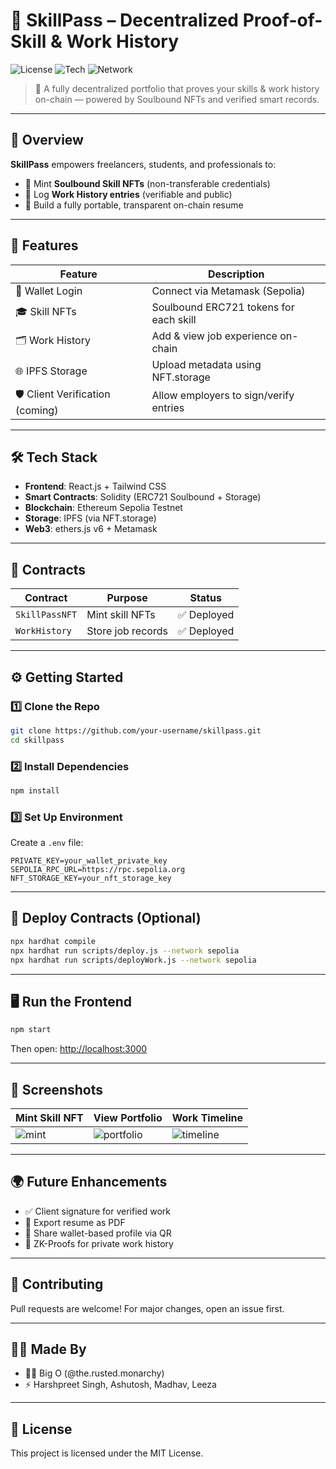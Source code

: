 
# 🧠 SkillPass – Decentralized Proof-of-Skill & Work History

![License](https://img.shields.io/badge/license-MIT-blue.svg)
![Tech](https://img.shields.io/badge/Built%20With-React%20%2B%20Solidity%20%2B%20Hardhat-blue)
![Network](https://img.shields.io/badge/Deployed%20on-Sepolia%20Testnet-purple)

> 🪪 A fully decentralized portfolio that proves your skills & work history on-chain — powered by Soulbound NFTs and verified smart records.

---

## 🚀 Overview

**SkillPass** empowers freelancers, students, and professionals to:
- 🧠 Mint **Soulbound Skill NFTs** (non-transferable credentials)
- 🏢 Log **Work History entries** (verifiable and public)
- 🧾 Build a fully portable, transparent on-chain resume

---

## 🎯 Features

| Feature                 | Description |
|------------------------|-------------|
| 🦊 Wallet Login        | Connect via Metamask (Sepolia) |
| 🎓 Skill NFTs          | Soulbound ERC721 tokens for each skill |
| 🗂 Work History         | Add & view job experience on-chain |
| 🌐 IPFS Storage         | Upload metadata using NFT.storage |
| 🛡️ Client Verification (coming) | Allow employers to sign/verify entries |

---

## 🛠 Tech Stack

- **Frontend**: React.js + Tailwind CSS
- **Smart Contracts**: Solidity (ERC721 Soulbound + Storage)
- **Blockchain**: Ethereum Sepolia Testnet
- **Storage**: IPFS (via NFT.storage)
- **Web3**: ethers.js v6 + Metamask

---

## 🧱 Contracts

| Contract       | Purpose        | Status |
|----------------|----------------|--------|
| `SkillPassNFT` | Mint skill NFTs | ✅ Deployed |
| `WorkHistory`  | Store job records | ✅ Deployed |

---

## ⚙️ Getting Started

### 1️⃣ Clone the Repo

```bash
git clone https://github.com/your-username/skillpass.git
cd skillpass
```

### 2️⃣ Install Dependencies

```bash
npm install
```

### 3️⃣ Set Up Environment

Create a `.env` file:

```env
PRIVATE_KEY=your_wallet_private_key
SEPOLIA_RPC_URL=https://rpc.sepolia.org
NFT_STORAGE_KEY=your_nft_storage_key
```

---

## 🧪 Deploy Contracts (Optional)

```bash
npx hardhat compile
npx hardhat run scripts/deploy.js --network sepolia
npx hardhat run scripts/deployWork.js --network sepolia
```

---

## 🖥️ Run the Frontend

```bash
npm start
```

Then open: [http://localhost:3000](http://localhost:3000)

---

## 📸 Screenshots

| Mint Skill NFT | View Portfolio | Work Timeline |
|----------------|----------------|----------------|
| ![mint](https://via.placeholder.com/250x140) | ![portfolio](https://via.placeholder.com/250x140) | ![timeline](https://via.placeholder.com/250x140) |

---

## 🌍 Future Enhancements

- ✅ Client signature for verified work
- 📜 Export resume as PDF
- 🔗 Share wallet-based profile via QR
- 🧠 ZK-Proofs for private work history

---

## 🤝 Contributing

Pull requests are welcome! For major changes, open an issue first.

---

## 🧑‍💻 Made By

- 👨‍💻 Big O (@the.rusted.monarchy)
- ⚡ Harshpreet Singh, Ashutosh, Madhav, Leeza

---

## 📜 License

This project is licensed under the MIT License.
